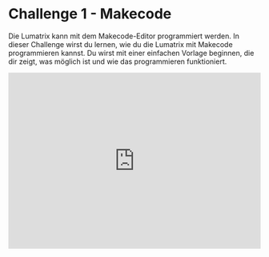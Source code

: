 
# Challenge 1 - Makecode

Die Lumatrix kann mit dem Makecode-Editor programmiert werden. In dieser Challenge wirst du lernen, wie du die Lumatrix mit Makecode programmieren kannst. Du wirst mit einer einfachen Vorlage beginnen, die dir zeigt, was möglich ist und wie das programmieren funktioniert.

<div style="position:relative;height:0;padding-bottom:70%;overflow:hidden;"><iframe style="position:absolute;top:0;left:0;width:100%;height:100%;" src="https://makecode.microbit.org/#pub:S20868-92452-49202-31290" frameborder="0" sandbox="allow-popups allow-forms allow-scripts allow-same-origin"></iframe></div>


<script src="../assets/js/gh-pages-embed.js"></script><script>makeCodeRender("https://makecode.microbit.org/", "ines-hpmm/pxt-luma-matrix");</script>